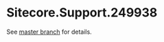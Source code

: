 # Sitecore.Support.249938

See [master branch](https://github.com/sitecoresupport/Sitecore.Support.249938) for details.